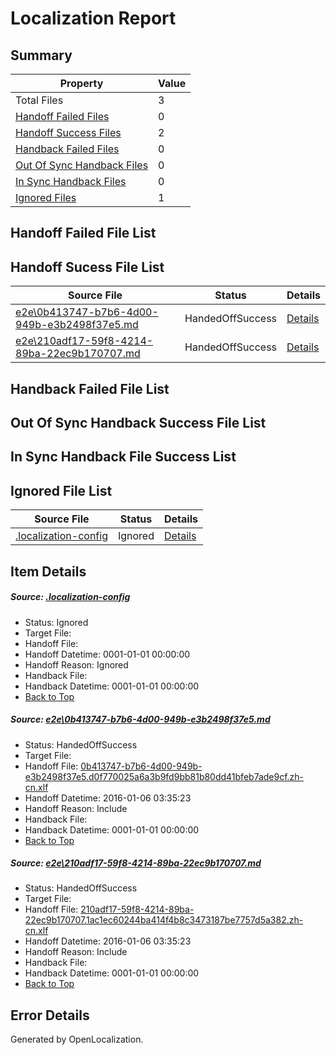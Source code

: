 # <a name='report-top'></a> Localization Report

## Summary
 Property | Value 
 -------- | ----- 
 Total Files | 3
[ Handoff Failed Files ](#handoff-failed-list)| 0
[ Handoff Success Files ](#handoff-success-list)| 2
[ Handback Failed Files ](#handback-failed-list)| 0
[ Out Of Sync Handback Files ](#outofsync-handback-success-list)| 0
[ In Sync Handback Files ](#insync-handback-success-list)| 0
[ Ignored Files ](#ignored-list)| 1

## <a name='handoff-failed-list'></a> Handoff Failed File List

## <a name='handoff-success-list'></a> Handoff Sucess File List
 Source File | Status | Details 
 ----------- | ------ | ------- 
 [e2e\0b413747-b7b6-4d00-949b-e3b2498f37e5.md](https://github.com/OpenLocalizationTest/oltest/blob/60ebca20782d521d0142eb67e2ad12ba399ba9a2/e2e/0b413747-b7b6-4d00-949b-e3b2498f37e5.md) | HandedOffSuccess | [Details](#59567e9284ab0a0861c8e5800813e412c42a1d621)
 [e2e\210adf17-59f8-4214-89ba-22ec9b170707.md](https://github.com/OpenLocalizationTest/oltest/blob/60ebca20782d521d0142eb67e2ad12ba399ba9a2/e2e/210adf17-59f8-4214-89ba-22ec9b170707.md) | HandedOffSuccess | [Details](#388d0046ddd5f0f325c9d2c9310db4a1a1f0732b2)

## <a name='handback-failed-list'></a> Handback Failed File List

## <a name='outofsync-handback-success-list'></a> Out Of Sync Handback Success File List

## <a name='insync-handback-success-list'></a> In Sync Handback File Success List

## <a name='ignored-list'></a> Ignored File List
 Source File | Status | Details 
 ----------- | ------ | ------- 
 [.localization-config](https://github.com/OpenLocalizationTest/oltest/blob/60ebca20782d521d0142eb67e2ad12ba399ba9a2/.localization-config) | Ignored | [Details](#e4725be8631cbe979bbe0fa8b97cd75f1fd41d4d0)

## Item Details
##### <a name='e4725be8631cbe979bbe0fa8b97cd75f1fd41d4d0'></a> Source: [.localization-config](https://github.com/OpenLocalizationTest/oltest/blob/60ebca20782d521d0142eb67e2ad12ba399ba9a2/.localization-config)
* Status: Ignored
* Target File: 
* Handoff File: 
* Handoff Datetime: 0001-01-01 00:00:00
* Handoff Reason: Ignored
* Handback File: 
* Handback Datetime: 0001-01-01 00:00:00
* [Back to Top](#report-top)

##### <a name='59567e9284ab0a0861c8e5800813e412c42a1d621'></a> Source: [e2e\0b413747-b7b6-4d00-949b-e3b2498f37e5.md](https://github.com/OpenLocalizationTest/oltest/blob/60ebca20782d521d0142eb67e2ad12ba399ba9a2/e2e/0b413747-b7b6-4d00-949b-e3b2498f37e5.md)
* Status: HandedOffSuccess
* Target File: 
* Handoff File: [0b413747-b7b6-4d00-949b-e3b2498f37e5.d0f770025a6a3b9fd9bb81b80dd41bfeb7ade9cf.zh-cn.xlf](https://github.com/OpenLocalizationTestOrg/olhandoff/blob/5655929c4da2e1db3ad3ac073d9f07e4e5417900/ol-handoff/OpenLocalizationTestOrg/oltest.zh-cn/qimu/0b413747-b7b6-4d00-949b-e3b2498f37e5.d0f770025a6a3b9fd9bb81b80dd41bfeb7ade9cf.zh-cn.xlf)
* Handoff Datetime: 2016-01-06 03:35:23
* Handoff Reason: Include
* Handback File: 
* Handback Datetime: 0001-01-01 00:00:00
* [Back to Top](#report-top)

##### <a name='388d0046ddd5f0f325c9d2c9310db4a1a1f0732b2'></a> Source: [e2e\210adf17-59f8-4214-89ba-22ec9b170707.md](https://github.com/OpenLocalizationTest/oltest/blob/60ebca20782d521d0142eb67e2ad12ba399ba9a2/e2e/210adf17-59f8-4214-89ba-22ec9b170707.md)
* Status: HandedOffSuccess
* Target File: 
* Handoff File: [210adf17-59f8-4214-89ba-22ec9b170707.1ac1ec60244ba414f4b8c3473187be7757d5a382.zh-cn.xlf](https://github.com/OpenLocalizationTestOrg/olhandoff/blob/5655929c4da2e1db3ad3ac073d9f07e4e5417900/ol-handoff/OpenLocalizationTestOrg/oltest.zh-cn/qimu/210adf17-59f8-4214-89ba-22ec9b170707.1ac1ec60244ba414f4b8c3473187be7757d5a382.zh-cn.xlf)
* Handoff Datetime: 2016-01-06 03:35:23
* Handoff Reason: Include
* Handback File: 
* Handback Datetime: 0001-01-01 00:00:00
* [Back to Top](#report-top)


## Error Details

Generated by OpenLocalization.
